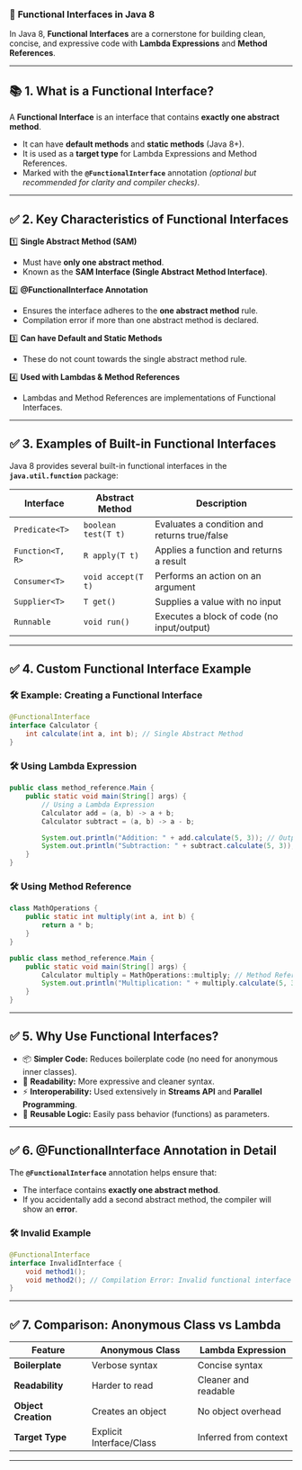 ### 🚀 **Functional Interfaces in Java 8**

In Java 8, **Functional Interfaces** are a cornerstone for building clean, concise, and expressive code with **Lambda Expressions** and **Method References**.

---

## 📚 **1. What is a Functional Interface?**

A **Functional Interface** is an interface that contains **exactly one abstract method**.

- It can have **default methods** and **static methods** (Java 8+).
- It is used as a **target type** for Lambda Expressions and Method References.
- Marked with the **`@FunctionalInterface`** annotation *(optional but recommended for clarity and compiler checks)*.

---

## ✅ **2. Key Characteristics of Functional Interfaces**

1️⃣ **Single Abstract Method (SAM)**
- Must have **only one abstract method**.
- Known as the **SAM Interface (Single Abstract Method Interface)**.

2️⃣ **@FunctionalInterface Annotation**
- Ensures the interface adheres to the **one abstract method** rule.
- Compilation error if more than one abstract method is declared.

3️⃣ **Can have Default and Static Methods**
- These do not count towards the single abstract method rule.

4️⃣ **Used with Lambdas & Method References**
- Lambdas and Method References are implementations of Functional Interfaces.

---

## ✅ **3. Examples of Built-in Functional Interfaces**

Java 8 provides several built-in functional interfaces in the **`java.util.function`** package:

| Interface   | Abstract Method       | Description                       |
|-------------|------------------------|-----------------------------------|
| `Predicate<T>` | `boolean test(T t)`    | Evaluates a condition and returns true/false |
| `Function<T, R>` | `R apply(T t)`       | Applies a function and returns a result |
| `Consumer<T>`  | `void accept(T t)`   | Performs an action on an argument |
| `Supplier<T>`  | `T get()`            | Supplies a value with no input |
| `Runnable`     | `void run()`         | Executes a block of code (no input/output) |

---

## ✅ **4. Custom Functional Interface Example**

### 🛠️ **Example: Creating a Functional Interface**
```java
@FunctionalInterface
interface Calculator {
    int calculate(int a, int b); // Single Abstract Method
}
```

### 🛠️ **Using Lambda Expression**
```java
public class method_reference.Main {
    public static void main(String[] args) {
        // Using a Lambda Expression
        Calculator add = (a, b) -> a + b;
        Calculator subtract = (a, b) -> a - b;

        System.out.println("Addition: " + add.calculate(5, 3)); // Output: 8
        System.out.println("Subtraction: " + subtract.calculate(5, 3)); // Output: 2
    }
}
```

### 🛠️ **Using Method Reference**
```java
class MathOperations {
    public static int multiply(int a, int b) {
        return a * b;
    }
}

public class method_reference.Main {
    public static void main(String[] args) {
        Calculator multiply = MathOperations::multiply; // Method Reference
        System.out.println("Multiplication: " + multiply.calculate(5, 3)); // Output: 15
    }
}
```

---

## ✅ **5. Why Use Functional Interfaces?**

- 📦 **Simpler Code:** Reduces boilerplate code (no need for anonymous inner classes).
- 🚀 **Readability:** More expressive and cleaner syntax.
- ⚡ **Interoperability:** Used extensively in **Streams API** and **Parallel Programming**.
- 🔄 **Reusable Logic:** Easily pass behavior (functions) as parameters.

---

## ✅ **6. @FunctionalInterface Annotation in Detail**

The **`@FunctionalInterface`** annotation helps ensure that:
- The interface contains **exactly one abstract method**.
- If you accidentally add a second abstract method, the compiler will show an **error**.

### 🛠️ **Invalid Example**
```java
@FunctionalInterface
interface InvalidInterface {
    void method1();
    void method2(); // Compilation Error: Invalid functional interface
}
```

---

## ✅ **7. Comparison: Anonymous Class vs Lambda**

| Feature              | Anonymous Class          | Lambda Expression    |
|-----------------------|--------------------------|-----------------------|
| **Boilerplate**      | Verbose syntax           | Concise syntax       |
| **Readability**      | Harder to read           | Cleaner and readable |
| **Object Creation**  | Creates an object        | No object overhead   |
| **Target Type**      | Explicit Interface/Class | Inferred from context|

---

